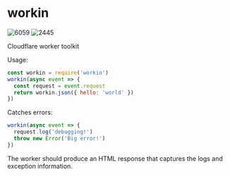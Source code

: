 # workin

![6059](https://img.shields.io/badge/compiled%20bundle-6k-green) ![2445](https://img.shields.io/badge/gzipped%20bundle-2k-brightgreen)

Cloudflare worker toolkit

Usage:

```javascript
const workin = require('workin')
workin(async event => {
  const request = event.request
  return workin.json({ hello: 'world' })
})
```

Catches errors:

```javascript
workin(async event => {
  request.log('debugging!')
  throw new Error('Big error!')
})
```

The worker should produce an HTML response that captures the logs and exception information.
